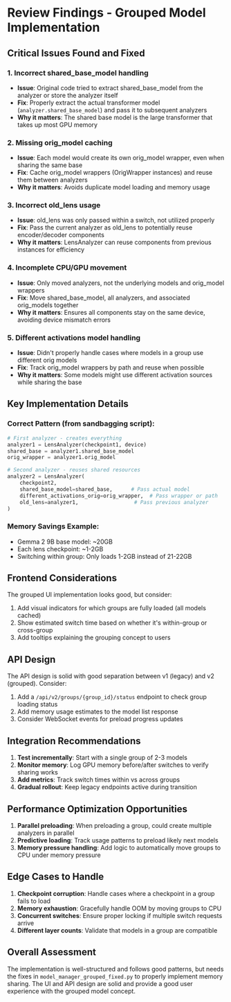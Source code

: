 # Review Findings - Grouped Model Implementation

## Critical Issues Found and Fixed

### 1. **Incorrect shared_base_model handling**
- **Issue**: Original code tried to extract shared_base_model from the analyzer or store the analyzer itself
- **Fix**: Properly extract the actual transformer model (`analyzer.shared_base_model`) and pass it to subsequent analyzers
- **Why it matters**: The shared base model is the large transformer that takes up most GPU memory

### 2. **Missing orig_model caching**
- **Issue**: Each model would create its own orig_model wrapper, even when sharing the same base
- **Fix**: Cache orig_model wrappers (OrigWrapper instances) and reuse them between analyzers
- **Why it matters**: Avoids duplicate model loading and memory usage

### 3. **Incorrect old_lens usage**
- **Issue**: old_lens was only passed within a switch, not utilized properly
- **Fix**: Pass the current analyzer as old_lens to potentially reuse encoder/decoder components
- **Why it matters**: LensAnalyzer can reuse components from previous instances for efficiency

### 4. **Incomplete CPU/GPU movement**
- **Issue**: Only moved analyzers, not the underlying models and orig_model wrappers
- **Fix**: Move shared_base_model, all analyzers, and associated orig_models together
- **Why it matters**: Ensures all components stay on the same device, avoiding device mismatch errors

### 5. **Different activations model handling**
- **Issue**: Didn't properly handle cases where models in a group use different orig models
- **Fix**: Track orig_model wrappers by path and reuse when possible
- **Why it matters**: Some models might use different activation sources while sharing the base

## Key Implementation Details

### Correct Pattern (from sandbagging script):
```python
# First analyzer - creates everything
analyzer1 = LensAnalyzer(checkpoint1, device)
shared_base = analyzer1.shared_base_model
orig_wrapper = analyzer1.orig_model

# Second analyzer - reuses shared resources
analyzer2 = LensAnalyzer(
    checkpoint2,
    shared_base_model=shared_base,      # Pass actual model
    different_activations_orig=orig_wrapper,  # Pass wrapper or path
    old_lens=analyzer1,                  # Pass previous analyzer
)
```

### Memory Savings Example:
- Gemma 2 9B base model: ~20GB
- Each lens checkpoint: ~1-2GB
- Switching within group: Only loads 1-2GB instead of 21-22GB

## Frontend Considerations

The grouped UI implementation looks good, but consider:
1. Add visual indicators for which groups are fully loaded (all models cached)
2. Show estimated switch time based on whether it's within-group or cross-group
3. Add tooltips explaining the grouping concept to users

## API Design

The API design is solid with good separation between v1 (legacy) and v2 (grouped). Consider:
1. Add a `/api/v2/groups/{group_id}/status` endpoint to check group loading status
2. Add memory usage estimates to the model list response
3. Consider WebSocket events for preload progress updates

## Integration Recommendations

1. **Test incrementally**: Start with a single group of 2-3 models
2. **Monitor memory**: Log GPU memory before/after switches to verify sharing works
3. **Add metrics**: Track switch times within vs across groups
4. **Gradual rollout**: Keep legacy endpoints active during transition

## Performance Optimization Opportunities

1. **Parallel preloading**: When preloading a group, could create multiple analyzers in parallel
2. **Predictive loading**: Track usage patterns to preload likely next models
3. **Memory pressure handling**: Add logic to automatically move groups to CPU under memory pressure

## Edge Cases to Handle

1. **Checkpoint corruption**: Handle cases where a checkpoint in a group fails to load
2. **Memory exhaustion**: Gracefully handle OOM by moving groups to CPU
3. **Concurrent switches**: Ensure proper locking if multiple switch requests arrive
4. **Different layer counts**: Validate that models in a group are compatible

## Overall Assessment

The implementation is well-structured and follows good patterns, but needs the fixes in `model_manager_grouped_fixed.py` to properly implement memory sharing. The UI and API design are solid and provide a good user experience with the grouped model concept.